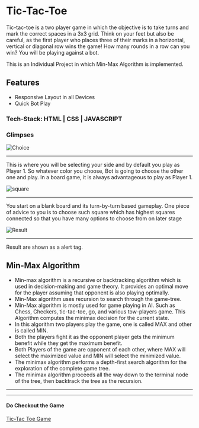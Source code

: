 # Tic-Tac-Toe

Tic-tac-toe is a two player game in which the objective is to take turns and mark the correct spaces in a 3x3 grid. 
Think on your feet but also be careful, as the first player who places three of their marks in a horizontal, vertical or diagonal row wins the game! 
How many rounds in a row can you win? 
You will be playing against a bot.

This is an Individual Project in which Min-Max Algorithm is implemented.



## Features
- Responsive Layout in all Devices
- Quick Bot Play

### Tech-Stack: HTML | CSS | JAVASCRIPT

### Glimpses


![Choice](https://user-images.githubusercontent.com/70420133/191085951-25500f3c-1750-443a-8534-93576685e6ae.jpg)

<hr>
This is where you will be selecting your side and by default you play as Player 1. So whatever color you choose, Bot is going to choose the other one and play. In a board game, it is always advantageous to play as Player 1.

![square](https://user-images.githubusercontent.com/70420133/191086350-a5b23680-64b4-4571-a9aa-c0d3f021a3ba.jpg)

<hr>
You start on a blank board and its turn-by-turn based gameplay. One piece of advice to you is to choose such square which has highest squares connected so that you have many options to choose from on later stage

![Result](https://user-images.githubusercontent.com/70420133/191088201-dc470771-61a9-4e9a-917b-3dd38e031bbc.jpg)

<hr>
Result are shown as a alert tag.

## Min-Max Algorithm
- Min-max algorithm is a recursive or backtracking algorithm which is used in decision-making and game theory. It provides an optimal move for the player assuming that opponent is also playing optimally.
- Min-Max algorithm uses recursion to search through the game-tree.
- Min-Max algorithm is mostly used for game playing in AI. Such as Chess, Checkers, tic-tac-toe, go, and various tow-players game. This Algorithm computes the minimax decision for the current state.
- In this algorithm two players play the game, one is called MAX and other is called MIN.
- Both the players fight it as the opponent player gets the minimum benefit while they get the maximum benefit.
- Both Players of the game are opponent of each other, where MAX will select the maximized value and MIN will select the minimized value.
- The minimax algorithm performs a depth-first search algorithm for the exploration of the complete game tree.
- The minimax algorithm proceeds all the way down to the terminal node of the tree, then backtrack the tree as the recursion.

<hr>
<hr>

#### Do Checkout the Game 
<a href="https://immortal-tic-tac.netlify.app/" alt="tic-tac-toe">Tic-Tac Toe Game</a>
